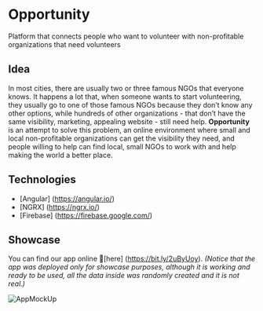 # Opportunity
Platform that connects people who want to volunteer with non-profitable organizations that need volunteers

## Idea
In most cities, there are usually two or three famous NGOs that everyone knows. It happens a lot that, when someone wants to start volunteering, they usually go to one of those famous NGOs because they don’t know any other options, while hundreds of other organizations - that don’t have the same visibility, marketing, appealing website - still need help. **Opportunity** is an attempt to solve this problem, an online environment where small and local non-profitable organizations can get the visibility they need, and people willing to help can find local, small NGOs to work with and help making the world a better place.

## Technologies
- [Angular] (https://angular.io/)
- [NGRX] (https://ngrx.io/)
- [Firebase] (https://firebase.google.com/)

## Showcase
You can find our app online 🤸‍[here] (https://bit.ly/2uByUoy). *(Notice that the app was deployed only for showcase purposes, although it is working and ready to be used, all the data inside was randomly created and it is not real.)*

![AppMockUp](https://drive.google.com/uc?export=view&id=1ihn_HsTaYyY7FOLP-xLZB3D4u2s9YCTQ)
